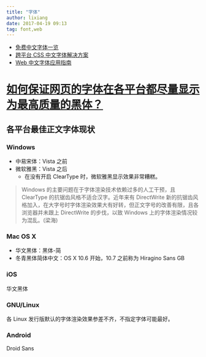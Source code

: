 ```yaml
---
title: "字体"
author: lixiang
date: 2017-04-19 09:13
tag: font,web
---
```


- [免费中文字体一览](http://zenozeng.github.io/Free-Chinese-Fonts/)
- [跨平台 CSS 中文字体解决方案](https://github.com/zenozeng/fonts.css)
- [Web 中文字体应用指南](https://ruby-china.org/topics/14005)

# [如何保证网页的字体在各平台都尽量显示为最高质量的黑体？](https://www.zhihu.com/question/19911793)

## 各平台最佳**正文**字体现状

### Windows

* 中易宋体：Vista 之前
* 微软雅黑：Vista 之后
  * 在没有开启 ClearType 时，微软雅黑显示效果非常糟糕。

> Windows 的主要问题在于字体渲染技术依赖过多的人工干预，且 ClearType 的抗锯齿风格不适合汉字。近年来有 DirectWrite 新的抗锯齿风格加入，在大字号时字体渲染效果大有好转，但正文字号的改善有限，且各浏览器并未跟上 DirectWrite 的步伐，以致 Windows 上的字体渲染情况较为混乱。(梁海)

### Mac OS X

* 华文黑体：黑体-简
* 冬青黑体简体中文：OS X 10.6 开始，10.7 之前称为 Hiragino Sans GB

### iOS ###

华文黑体

### GNU/Linux ###

各 Linux 发行版默认的字体渲染效果参差不齐，不指定字体可能最好。

### Android ###

Droid Sans
